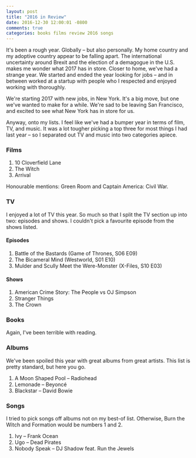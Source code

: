 ```yaml
---
layout: post
title: "2016 in Review"
date: 2016-12-30 12:00:01 -0800
comments: true
categories: books films review 2016 songs
---
```


It's been a rough year. Globally – but also personally. My home country and my adoptive country appear to be falling apart. The international uncertainty around Brexit and the election of a demagogue in the U.S. makes me wonder what 2017 has in store. Closer to home, we've had a strange year. We started and ended the year looking for jobs – and in between worked at a startup with people who I respected and enjoyed working with thoroughly.

We're starting 2017 with new jobs, in New York. It's a big move, but one we've wanted to make for a while. We're sad to be leaving San Francisco, and excited to see what New York has in store for us.

Anyway, onto my lists. I feel like we've had a bumper year in terms of film, TV, and music. It was a lot tougher picking a top three for most things I had last year – so I separated out TV and music into two categories apiece.

### Films

1. 10 Cloverfield Lane
2. The Witch
3. Arrival

Honourable mentions: Green Room and Captain America: Civil War.

### TV

I enjoyed a lot of TV this year. So much so that I split the TV section up into two: episodes and shows. I couldn't pick a favourite episode from the shows listed.

#### Episodes

1. Battle of the Bastards (Game of Thrones, S06 E09)
2. The Bicameral Mind (Westworld, S01 E10)
3. Mulder and Scully Meet the Were-Monster (X-Files, S10 E03)

#### Shows

1. American Crime Story: The People vs OJ Simpson
2. Stranger Things
3. The Crown

### Books

Again, I've been terrible with reading.

### Albums

We've been spoiled this year with great albums from great artists. This list is pretty standard, but here you go.

1. A Moon Shaped Pool – Radiohead
2. Lemonade – Beyoncé
3. Blackstar – David Bowie

### Songs

I tried to pick songs off albums not on my best-of list. Otherwise, Burn the Witch and Formation would be numbers 1 and 2.

1. Ivy – Frank Ocean
2. Ugo – Dead Pirates
3. Nobody Speak – DJ Shadow feat. Run the Jewels

